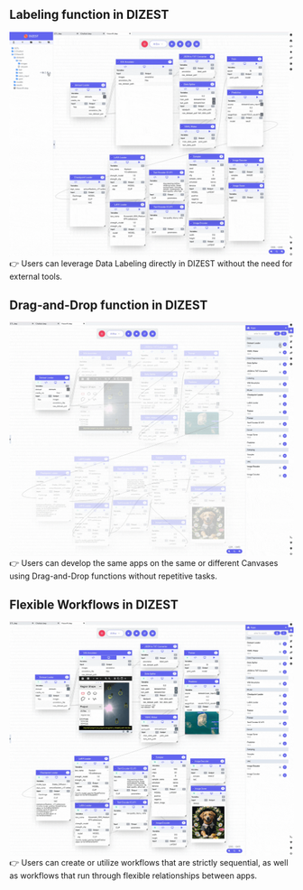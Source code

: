 ## Labeling function in DIZEST
![screenshot](./screenshots/2x_DIZEST_Labeling_short.gif)
:point_right: Users can leverage Data Labeling directly in DIZEST without the need for external tools.


## Drag-and-Drop function in DIZEST
![screenshot](./screenshots/2x_DIZEST_example3.gif)
:point_right: Users can develop the same apps on the same or different Canvases using Drag-and-Drop functions without repetitive tasks.


## Flexible Workflows in DIZEST
![screenshot](./screenshots/2x_DIZEST_example4.gif)
:point_right: Users can create or utilize workflows that are strictly sequential, as well as workflows that run through flexible relationships between apps. 